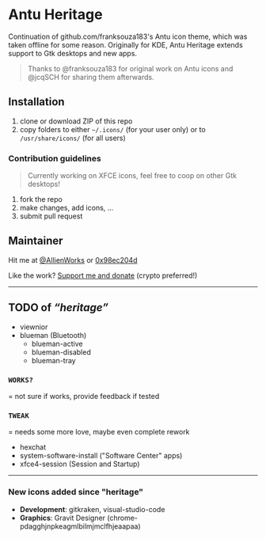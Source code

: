# Antu Heritage

Continuation of github.com/franksouza183's Antu icon theme, which was taken offline for some reason. Originally for KDE, Antu Heritage extends support to Gtk desktops and new apps.

> Thanks to @franksouza183 for original work on Antu icons and @jcqSCH for sharing them afterwards.

## Installation

1. clone or download ZIP of this repo
2. copy folders to either `~/.icons/` (for your user only) or to `/usr/share/icons/` (for all users)

### Contribution guidelines ###

> Currently working on XFCE icons, feel free to coop on other Gtk desktops!

1. fork the repo
2. make changes, add icons, ...
3. submit pull request

## Maintainer

Hit me at [@AllienWorks](https://twitter.com/AllienWorks) or [0x98ec204d](https://keybase.io/martin_allien)

Like the work? [Support me and donate](https://allien.work/donate) (crypto preferred!)

---

## TODO of _“heritage”_

* viewnior
* blueman (Bluetooth)
	- blueman-active
	- blueman-disabled
	- blueman-tray

### `WORKS?`

= not sure if works, provide feedback if tested

### `TWEAK`

= needs some more love, maybe even complete rework

* hexchat
* system-software-install ("Software Center" apps)
* xfce4-session (Session and Startup)

---

### New icons added since "heritage"

* **Development**: gitkraken, visual-studio-code
* **Graphics**: Gravit Designer (chrome-pdagghjnpkeagmlbilmjmclfhjeaapaa)
